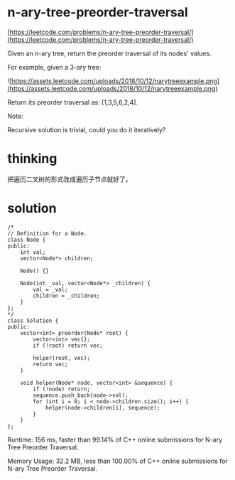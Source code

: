 # n-ary-tree-preorder-traversal

[https://leetcode.com/problems/n-ary-tree-preorder-traversal/](https://leetcode.com/problems/n-ary-tree-preorder-traversal/)

Given an n-ary tree, return the preorder traversal of its nodes' values.

For example, given a 3-ary tree:

![https://assets.leetcode.com/uploads/2018/10/12/narytreeexample.png](https://assets.leetcode.com/uploads/2018/10/12/narytreeexample.png)

Return its preorder traversal as: [1,3,5,6,2,4].



Note:

Recursive solution is trivial, could you do it iteratively?

# thinking

把遍历二叉树的形式改成遍历子节点就好了。

# solution

```
/*
// Definition for a Node.
class Node {
public:
    int val;
    vector<Node*> children;

    Node() {}

    Node(int _val, vector<Node*> _children) {
        val = _val;
        children = _children;
    }
};
*/
class Solution {
public:
    vector<int> preorder(Node* root) {
        vector<int> vec{};
        if (!root) return vec;

        helper(root, vec);
        return vec;
    }

    void helper(Node* node, vector<int> &sequence) {
        if (!node) return;
        sequence.push_back(node->val);
        for (int i = 0; i < node->children.size(); i++) {
            helper(node->children[i], sequence);
        }
    }
};
```

Runtime: 156 ms, faster than 99.14% of C++ online submissions for N-ary Tree Preorder Traversal.

Memory Usage: 32.2 MB, less than 100.00% of C++ online submissions for N-ary Tree Preorder Traversal.
